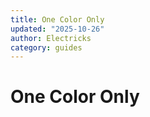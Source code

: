 ```yaml
---
title: One Color Only
updated: "2025-10-26"
author: Electricks
category: guides
---
```


# One Color Only

